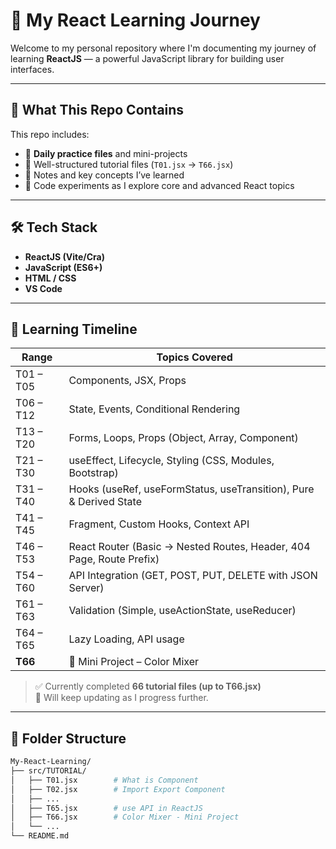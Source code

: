 # 🚀 My React Learning Journey

Welcome to my personal repository where I'm documenting my journey of learning **ReactJS** — a powerful JavaScript library for building user interfaces.

---

## 📅 What This Repo Contains

This repo includes:

- 🧠 **Daily practice files** and mini-projects  
- 📁 Well-structured tutorial files (`T01.jsx` → `T66.jsx`)  
- 📝 Notes and key concepts I’ve learned  
- 🧪 Code experiments as I explore core and advanced React topics  

---

## 🛠️ Tech Stack

- **ReactJS (Vite/Cra)**  
- **JavaScript (ES6+)**  
- **HTML / CSS**  
- **VS Code**

---

## 🧭 Learning Timeline

| Range      | Topics Covered |
|------------|----------------|
| T01 – T05  | Components, JSX, Props |
| T06 – T12  | State, Events, Conditional Rendering |
| T13 – T20  | Forms, Loops, Props (Object, Array, Component) |
| T21 – T30  | useEffect, Lifecycle, Styling (CSS, Modules, Bootstrap) |
| T31 – T40  | Hooks (useRef, useFormStatus, useTransition), Pure & Derived State |
| T41 – T45  | Fragment, Custom Hooks, Context API |
| T46 – T53  | React Router (Basic → Nested Routes, Header, 404 Page, Route Prefix) |
| T54 – T60  | API Integration (GET, POST, PUT, DELETE with JSON Server) |
| T61 – T63  | Validation (Simple, useActionState, useReducer) |
| T64 – T65  | Lazy Loading, API usage |
| **T66**    | 🎨 Mini Project – Color Mixer |

> ✅ Currently completed **66 tutorial files (up to T66.jsx)**  
> 🚧 Will keep updating as I progress further.

---

## 📂 Folder Structure

```bash
My-React-Learning/
├── src/TUTORIAL/
│   ├── T01.jsx        # What is Component
│   ├── T02.jsx        # Import Export Component
│   ├── ...
│   ├── T65.jsx        # use API in ReactJS
│   ├── T66.jsx        # Color Mixer - Mini Project
│   └── ...
└── README.md
